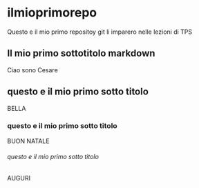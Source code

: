 # ilmioprimorepo
Questo e il mio primo repositoy git li imparero nelle lezioni di TPS
## Il mio primo sottotitolo markdown
Ciao sono Cesare 
## questo e il mio primo sotto titolo
BELLA 
### questo e il mio primo sotto titolo
BUON NATALE
###### questo e il mio primo sotto titolo
AUGURI